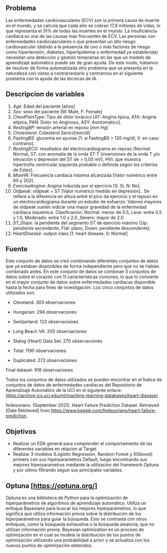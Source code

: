 ## Problema

 Las enfermedades cardiovasculares (ECV) son la primera causa de muerte en el mundo, y se calcula que cada año se cobran 17,9 millones de vidas, lo que representa el 31% de todas las muertes en el mundo. La insuficiencia cardíaca es una de las causas más frecuentes de ECV. Las personas con enfermedades cardiovasculares o que presentan un alto riesgo cardiovascular (debido a la presencia de uno o más factores de riesgo como hipertensión, diabetes, hiperlipidemia o enfermedad ya establecida) necesitan una detección y gestión tempranas en las que un modelo de aprendizaje automático puede ser de gran ayuda. De este modo, tratamos de resolver de forma automatizada otro problema que se presenta en la naturaleza con vistas a contrarrestarlo y centrarnos en el siguiente problema con la ayuda de las técnicas de IA.

## Descripcion de variables

1. *Age*: Edad del paciente [años]
2. *Sex*: sexo del paciente [M: Male, F: Female]
3. *ChestPainType*: Tipo de dolor torácico [AT: Angina típica, ATA: Angina atípica, PAN: Dolor no Anginoso, ASY: Asintomático].
4. *RestingBP*: tensión arterial en reposo [mm Hg]
5. *Cholesterol*: Colesterol Serico[mm/dl]
6. *FastingBS*: glucemia en ayunas [1: si FastingBS > 120 mg/dl, 0: en caso contrario].
7. *RestingECG*: resultados del electrocardiograma en reposo [Normal: Normal, ST: con anomalía de la onda ST-T (inversiones de la onda T y/o elevación o depresión del ST de > 0,05 mV), HVI: que muestra hipertrofia ventricular izquierda probable o definida según los criterios de Estes].
8. *MaxHR*: Frecuencia cardíaca máxima alcanzada [Valor numérico entre 60 y 202].
9. *ExerciseAngina*: Angina inducida por el ejercicio [S: Sí, N: No].
10. *Oldpeak*: oldpeak = ST [Valor numérico medido en depresión].. Se refiere a la diferencia en altura entre el pico de ejercicio y el reposo en un electrocardiograma durante un estudio de esfuerzo. Valores mayores de oldpeak suelen indicar una mayor gravedad de la enfermedad cardíaca isquémica. Clasificacion: Normal: menor de 0.5, Leve: entre 0.5 y 1.0, Moderado: entre 1.0 y 2.0 ,Severo: mayor de 2.0
11. *ST_Slope*: la pendiente del segmento ST de ejercicio máximo [Up: pendiente ascendente, Flat: plano, Down: pendiente descendente].
12. *HeartDisease*: output class [1: heart disease, 0: Normal]

## Fuente 

Este conjunto de datos se creó combinando diferentes conjuntos de datos que ya estaban disponibles de forma independiente pero que no se habían combinado antes. En este conjunto de datos se combinan 5 conjuntos de datos sobre el corazón con 11 características comunes, lo que lo convierte en el mayor conjunto de datos sobre enfermedades cardiacas disponible hasta la fecha para fines de investigación. Los cinco conjuntos de datos utilizados son:

- Cleveland: 303 observaciones
- Hungarian: 294 observaciones
- Switzerland: 123 observaciones
- Long Beach VA: 200 observaciones
- Stalog (Heart) Data Set: 270 observaciones
 
- Total: 1190 observaciones
- Duplicated: 272 observaciones

Final dataset: 918 observaciones

Todos los conjuntos de datos utilizados se pueden encontrar en el Índice de conjuntos de datos de enfermedades cardíacas del Repositorio de Aprendizaje Automático de la UCI en el siguiente enlace: https://archive.ics.uci.edu/ml/machine-learning-databases/heart-disease/

fedesoriano. (September 2021). Heart Failure Prediction Dataset. Retrieved [Date Retrieved] from https://www.kaggle.com/fedesoriano/heart-failure-prediction.


## Objetivos

- Realizar un EDA general para comprender el comportamiento de las diferentes variables en relacion al Target
- Realizar 3 modelos (Logistic Regression, Random Forest y XGboost) primero con sus hiperparametros Default, luego encontrando sus mejores hiperparametros mediante la utilizacion del framework Optuna y por ultimo filtrando segun sus principales variables.

## Optuna [https://optuna.org/]
Optuna es una biblioteca de Python para la optimización de hiperparámetros de algoritmos de aprendizaje automático. Utiliza un enfoque Bayesiano para buscar los mejores hiperparámetros, lo que significa que utiliza información previa sobre la distribución de los hiperparámetros para guiar la búsqueda. Esto se contrasta con otros enfoques, como la búsqueda exhaustiva o la búsqueda aleatoria, que no utilizan información previa.
Bayesian optimization es un proceso de optimización en el cual se modela la distribución de los puntos de optimización utilizando una probabilidad a priori y se actualiza con los nuevos puntos de optimización obtenidos.
